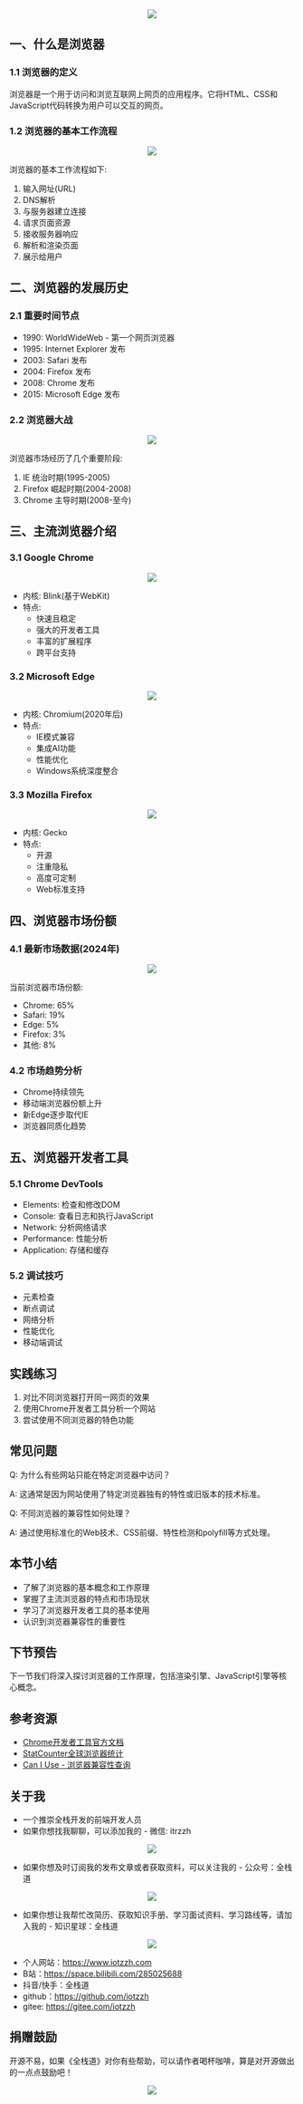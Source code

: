 <div style="text-align: center"><img src="./img/前端入门浏览器简介.png" ></div>

## 一、什么是浏览器
### 1.1 浏览器的定义
浏览器是一个用于访问和浏览互联网上网页的应用程序。它将HTML、CSS和JavaScript代码转换为用户可以交互的网页。

### 1.2 浏览器的基本工作流程
<div style="text-align: center"><img src="./img/browser.jpg" ></div>

浏览器的基本工作流程如下:
1. 输入网址(URL)
2. DNS解析
3. 与服务器建立连接 
4. 请求页面资源
5. 接收服务器响应
6. 解析和渲染页面
7. 展示给用户

## 二、浏览器的发展历史
### 2.1 重要时间节点
- 1990: WorldWideWeb - 第一个网页浏览器
- 1995: Internet Explorer 发布
- 2003: Safari 发布
- 2004: Firefox 发布  
- 2008: Chrome 发布
- 2015: Microsoft Edge 发布

### 2.2 浏览器大战
<div style="text-align: center"><img src="./img/browser-history.png" ></div>

浏览器市场经历了几个重要阶段:
1. IE 统治时期(1995-2005)
2. Firefox 崛起时期(2004-2008)
3. Chrome 主导时期(2008-至今)

## 三、主流浏览器介绍
### 3.1 Google Chrome
<div style="text-align: center"><img src="./img/chrome.png" ></div>

- 内核: Blink(基于WebKit)
- 特点: 
  - 快速且稳定
  - 强大的开发者工具
  - 丰富的扩展程序
  - 跨平台支持

### 3.2 Microsoft Edge
<div style="text-align: center"><img src="./img/edge.png" ></div>

- 内核: Chromium(2020年后)
- 特点:
  - IE模式兼容
  - 集成AI功能
  - 性能优化
  - Windows系统深度整合

### 3.3 Mozilla Firefox
<div style="text-align: center"><img src="./img/firefox.png" ></div>

- 内核: Gecko
- 特点:
  - 开源
  - 注重隐私
  - 高度可定制
  - Web标准支持

## 四、浏览器市场份额
### 4.1 最新市场数据(2024年)
<div style="text-align: center"><img src="./img/rate.png" ></div>

当前浏览器市场份额:
- Chrome: 65%
- Safari: 19%
- Edge: 5%
- Firefox: 3%
- 其他: 8%

### 4.2 市场趋势分析
- Chrome持续领先
- 移动端浏览器份额上升
- 新Edge逐步取代IE
- 浏览器同质化趋势

## 五、浏览器开发者工具
### 5.1 Chrome DevTools
- Elements: 检查和修改DOM
- Console: 查看日志和执行JavaScript
- Network: 分析网络请求
- Performance: 性能分析
- Application: 存储和缓存

### 5.2 调试技巧
- 元素检查
- 断点调试
- 网络分析
- 性能优化
- 移动端调试

## 实践练习
1. 对比不同浏览器打开同一网页的效果
2. 使用Chrome开发者工具分析一个网站
3. 尝试使用不同浏览器的特色功能

## 常见问题
Q: 为什么有些网站只能在特定浏览器中访问？

A: 这通常是因为网站使用了特定浏览器独有的特性或旧版本的技术标准。

Q: 不同浏览器的兼容性如何处理？

A: 通过使用标准化的Web技术、CSS前缀、特性检测和polyfill等方式处理。

## 本节小结
- 了解了浏览器的基本概念和工作原理
- 掌握了主流浏览器的特点和市场现状
- 学习了浏览器开发者工具的基本使用
- 认识到浏览器兼容性的重要性

## 下节预告
下一节我们将深入探讨浏览器的工作原理，包括渲染引擎、JavaScript引擎等核心概念。

## 参考资源
- [Chrome开发者工具官方文档](https://developers.google.com/web/tools/chrome-devtools)
- [StatCounter全球浏览器统计](https://gs.statcounter.com/)
- [Can I Use - 浏览器兼容性查询](https://caniuse.com/)

## 关于我
* 一个推崇全栈开发的前端开发人员
* 如果你想找我聊聊，可以添加我的 - 微信: itrzzh
<div style="text-align: center"><img src="../images/微信号.png" style="max-height: 200px;width: auto;"></div>

* 如果你想及时订阅我的发布文章或者获取资料，可以关注我的 - 公众号：全栈道
<div style="text-align: center"><img src="../images/公众号.jpg" style="max-height: 200px;width: auto;"></div>

* 如果你想让我帮忙改简历、获取知识手册、学习面试资料、学习路线等，请加入我的 - 知识星球：全栈道
<div style="text-align: center"><img src="../images/星球.jpg" style="max-height: 200px;width: auto;"></div>

* 个人网站：https://www.iotzzh.com
* B站：https://space.bilibili.com/285025688
* 抖音/快手：全栈道
* github：https://github.com/iotzzh
* gitee: https://gitee.com/iotzzh

## 捐赠鼓励
开源不易，如果《全栈道》对你有些帮助，可以请作者喝杯咖啡，算是对开源做出的一点点鼓励吧！
<div style="text-align: center"><img src="../images/打赏.jpg" style="max-height: 200px;width: auto;"></div>